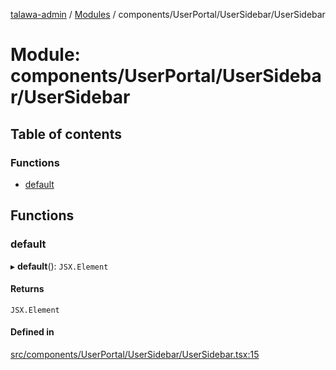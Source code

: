 [talawa-admin](../README.md) / [Modules](../modules.md) / components/UserPortal/UserSidebar/UserSidebar

# Module: components/UserPortal/UserSidebar/UserSidebar

## Table of contents

### Functions

- [default](components_UserPortal_UserSidebar_UserSidebar.md#default)

## Functions

### default

▸ **default**(): `JSX.Element`

#### Returns

`JSX.Element`

#### Defined in

[src/components/UserPortal/UserSidebar/UserSidebar.tsx:15](https://github.com/PalisadoesFoundation/talawa-admin/blob/de1d4ad/src/components/UserPortal/UserSidebar/UserSidebar.tsx#L15)

